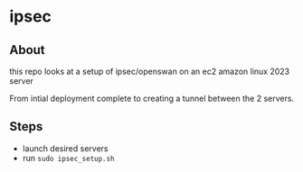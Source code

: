 # ipsec

## About

this repo looks at a setup of ipsec/openswan on an ec2 amazon linux 2023 server

From intial deployment complete to creating a tunnel between the 2 servers.

## Steps
- launch desired servers
- run `sudo ipsec_setup.sh`
